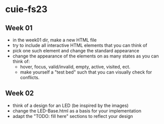 # cuie-fs23

## Week 01

- in the week01 dir, make a new HTML file
- try to include all interactive HTML elements that you can think of
- pick one such element and change the standard appearance
- change the appearance of the elements on as many states as you can think of:
  - hover, focus, valid/invalid, empty, active, visited, ect.
  - make yourself a "test bed" such that you can visually check for conflicts.

## Week 02

- think of a design for an LED (be inspired by the images)
- change the LED-Base.html as a basis for your implementation
- adapt the "TODO: fill here" sections to reflect your design
